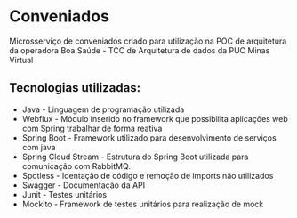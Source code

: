 # Conveniados

Microsserviço de conveniados criado para utilização na POC de arquitetura da operadora Boa Saúde - TCC de Arquitetura de dados da PUC Minas Virtual

## Tecnologias utilizadas:

- Java - Linguagem de programação utilizada
- Webflux - Módulo inserido no framework que possibilita aplicações web com Spring trabalhar de forma reativa
- Spring Boot - Framework utilizado para desenvolvimento de serviços com java
- Spring Cloud Stream - Estrutura do Spring Boot utilizada para comunicação com RabbitMQ.
- Spotless - Identação de código e remoção de imports não utilizados
- Swagger - Documentação da API
- Junit - Testes unitários
- Mockito - Framework de testes unitários para realização de mock
